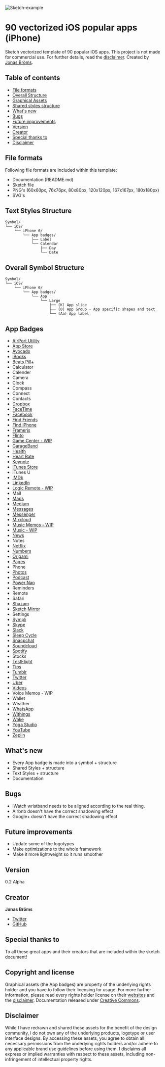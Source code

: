 ![Sketch-example](images/header.jpg)
# 90 vectorized iOS popular apps (iPhone)
Sketch vectorized template of 90 popular iOS apps. This project is not made for commercial use. For further details, read the [disclaimer](#disclaimer).
Created by [Jonas Bröms](https://twitter.com/jonasbroms).

## Table of contents
* [File formats](#file-formats)
* [Overall Structure](#overall-structure)
* [Graphical Assets](#graphical-assets)
* [Shared styles structure](#shared-styles-structure)
* [What's new](#whats-new)
* [Bugs](#bugs)
* [Future improvements](#future-improvements)
* [Version](#version)
* [Creator](#creator)
* [Special thanks to](#special-thanks-to)
* [Disclaimer](#disclaimer)

## File formats
Following file formats are included within this template:
* Documentation (README.md)
* Sketch file
* PNG's (60x60px, 76x76px, 80x80px, 120x120px, 167x167px, 180x180px)
* SVG's

## Text Styles Structure
```
Symbol/
└── iOS/
    └── iPhone 6/
        └── App badges/
            ├── Label
            └── Calendar
                ├── Day
                └── Date
```

## Overall Symbol Structure
```
Symbol/
└── iOS/
    └── iPhone 6/
        └── App badges/
            └── App
                └── Large
                    ├── (K) App slice
                    ├── (O) App Group - App specific shapes and text
                    └── (Aa) App label
```

## App Badges
* [AirPort Utility](https://itunes.apple.com/us/app/airport-utility/id427276530?mt=8)
* [App Store](https://www.apple.com/appstore)
* [Avocado](http://avocode.com/)
* [iBooks](http://www.apple.com/ibooks/)
* [Beats Pill+](https://itunes.apple.com/us/app/beats-pill+/id1005829608?mt=8)
* Calculator
* Calender
* Camera
* Clock
* Compass
* Connect
* Contacts
* [Dropbox](https://itunes.apple.com/us/app/dropbox/id327630330?mt=8)
* [FaceTime](http://www.apple.com/ios/facetime/)
* [Facebook](https://itunes.apple.com/en/app/facebook/id284882215?mt=8)
* [Find Friends](https://itunes.apple.com/en/app/find-my-friends/id466122094?mt=8)
* [Find iPhone](https://itunes.apple.com/en/app/find-my-iphone/id376101648?mt=8)
* [Framerjs](http://framerjs.com/)
* [Flinto](https://www.flinto.com/mac)
* [Game Center - WIP](https://developer.apple.com/game-center/)
* [GarageBand](https://itunes.apple.com/en/app/garageband/id408709785?mt=8)
* [Health](http://www.apple.com/ios/health/)
* [Heart Rate](https://itunes.apple.com/us/app/sleep-cycle-heart-rate/id813503318?mt=8)
* [Keynote](http://www.apple.com/ios/keynote/)
* [iTunes Store](https://itunes.apple.com/en/app/apple-store/id375380948?mt=8)
* iTunes U
* [IMDb](https://itunes.apple.com/en/app/imdb-movies-tv/id342792525?mt=8)
* [LinkedIn](https://itunes.apple.com/en/app/linkedin/id288429040?mt=8)
* [Logic Remote - WIP](https://itunes.apple.com/us/app/logic-remote/id638394624?mt=8)
* Mail
* [Maps](http://www.apple.com/ios/maps/)
* [Medium](https://itunes.apple.com/us/app/medium/id828256236?mt=8)
* [Messages](http://www.apple.com/ios/messages/)
* [Messenger](https://itunes.apple.com/us/app/messenger/id454638411?mt=8)
* [Mixcloud](https://itunes.apple.com/en/app/mixcloud-radio-dj-mixes/id401206431?mt=8)
* [Music Memos - WIP](http://www.apple.com/music-memos/)
* [Music - WIP](http://www.apple.com/music/)
* [News](http://www.apple.com/news/)
* Notes
* [Netflix](https://itunes.apple.com/us/app/netflix/id363590051?mt=8)
* [Numbers](http://www.apple.com/ios/numbers/)
* [Origami](https://itunes.apple.com/us/app/origami-live-design-prototyping/id942636206?mt=8)
* [Pages](http://www.apple.com/ios/pages/)
* Phone
* [Photos](http://www.apple.com/ios/photos/)
* [Podcast](https://www.apple.com/support/ios/podcasts/)
* [Power Nap](https://itunes.apple.com/us/app/sleep-cycle-power-nap/id813493308?mt=8)
* Reminders
* Remote
* Safari
* [Shazam](https://itunes.apple.com/us/app/shazam-discover-music-artists/id284993459?mt=8)
* [Sketch Mirror](https://itunes.apple.com/us/app/sketch-mirror/id677296955?mt=8)
* Settings
* [Sympli](https://sympli.io/)
* [Skype](https://itunes.apple.com/en/app/skype-for-iphone/id304878510?mt=8)
* [Slack](https://itunes.apple.com/us/app/slack-team-communication/id618783545?mt=8)
* [Sleep Cycle](https://itunes.apple.com/en/app/sleep-cycle-alarm-clock/id320606217?mt=8)
* [Snacpchat](https://itunes.apple.com/en/app/snapchat/id447188370?mt=8)
* [Soundcloud](https://itunes.apple.com/us/app/soundcloud-music-audio/id336353151?mt=8)
* [Spotify](https://itunes.apple.com/cy/app/spotify-music/id324684580?mt=8)
* Stocks
* [TestFlight](https://itunes.apple.com/cy/app/testflight/id899247664?mt=8)
* [Tips](https://tips.apple.com/en-us/ios/iphone)
* [Tumblr](https://itunes.apple.com/us/app/tumblr/id305343404?mt=8)
* [Twitter](https://itunes.apple.com/en/app/twitter/id333903271?mt=8)
* [Uber](https://itunes.apple.com/us/app/uber/id368677368?mt=8)
* [Videos](http://www.apple.com/ios/videos/)
* Voice Memos - WIP
* Wallet
* Weather
* [WhatsApp](https://itunes.apple.com/cy/app/whatsapp-messenger/id310633997?mt=8)
* [Withings](https://itunes.apple.com/us/app/health-mate-steps-tracker/id542701020?mt=8)
* [Wake](https://wake.io/)
* [Yoga Studio](https://itunes.apple.com/us/app/yoga-studio/id567767430?mt=8)
* [YouTube](https://itunes.apple.com/cy/app/youtube/id544007664?mt=8)
* [Zeplin](https://zeplin.io/)

## What's new
* Every App badge is made into a symbol + structure
* Shared Styles + structure
* Text Styles + structure
* Documentation

## Bugs
* iWatch wristband needs to be aligned according to the real thing.
* Airbnb doesn't have the correct shadowing effect
* Google+ doesn't have the correct shadowing effect

## Future improvements
* Update some of the logotypes
* Make optimizations to the whole framework
* Make it more lightweight so it runs smoother

## Version
0.2 Alpha

## Creator
**Jonas Bröms**
* [Twitter](https://twitter.com/jonasbroms)
* [GitHub](https://github.com/bromso)

## Special thanks to
To all these great apps and their creators that are included within the sketch document!

## Copyright and license
Graphical assets (the App badges) are property of the underlying rights holder and you have to follow their licensing for usage. For more further information, please read every rights holder license on their [websites](#app-badges) and the [disclaimer](#disclaimer).
Documentation released under [Creative Commons](https://creativecommons.org/licenses/by/3.0/).

## Disclaimer
While I have redrawn and shared these assets for the benefit of the design community, I do not own any of the underlying products, logotype or user interface designs. By accessing these assets, you agree to obtain all necessary permissions from the underlying rights holders and/or adhere to any applicable brand use guidelines before using them. I disclaims all express or implied warranties with respect to these assets, including non-infringement of intellectual property rights.
